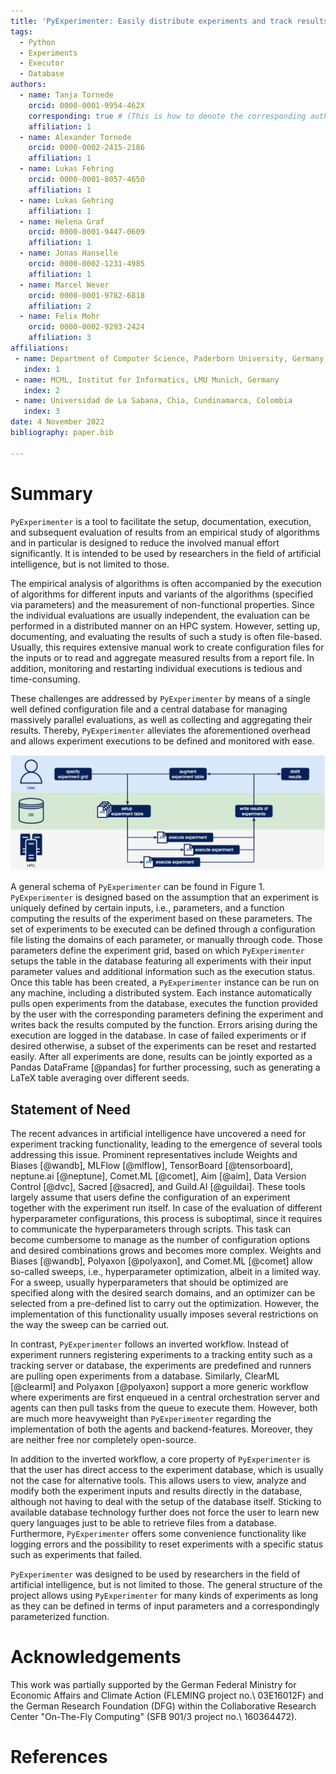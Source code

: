 ```yaml
---
title: 'PyExperimenter: Easily distribute experiments and track results'
tags:
  - Python
  - Experiments
  - Executor
  - Database
authors:
  - name: Tanja Tornede
    orcid: 0000-0001-9954-462X
    corresponding: true # (This is how to denote the corresponding author)
    affiliation: 1
  - name: Alexander Tornede
    orcid: 0000-0002-2415-2186
    affiliation: 1
  - name: Lukas Fehring
    orcid: 0000-0001-8057-4650
    affiliation: 1
  - name: Lukas Gehring
    affiliation: 1
  - name: Helena Graf
    orcid: 0000-0001-9447-0609
    affiliation: 1
  - name: Jonas Hanselle
    orcid: 0000-0002-1231-4985
    affiliation: 1
  - name: Marcel Wever
    orcid: 0000-0001-9782-6818
    affiliation: 2
  - name: Felix Mohr 
    orcid: 0000-0002-9293-2424
    affiliation: 3
affiliations:
 - name: Department of Computer Science, Paderborn University, Germany
   index: 1
 - name: MCML, Institut for Informatics, LMU Munich, Germany
   index: 2
 - name: Universidad de La Sabana, Chia, Cundinamarca, Colombia
   index: 3
date: 4 November 2022
bibliography: paper.bib

---
```


# Summary

`PyExperimenter` is a tool to facilitate the setup, documentation, execution, and subsequent evaluation of results from an empirical study of algorithms and in particular is designed to reduce the involved manual effort significantly.
It is intended to be used by researchers in the field of artificial intelligence, but is not limited to those.

The empirical analysis of algorithms is often accompanied by the execution of algorithms for different inputs and variants of the algorithms (specified via parameters) and the measurement of non-functional properties.
Since the individual evaluations are usually independent, the evaluation can be performed in a distributed manner on an HPC system.
However, setting up, documenting, and evaluating the results of such a study is often file-based.
Usually, this requires extensive manual work to create configuration files for the inputs or to read and aggregate measured results from a report file.
In addition, monitoring and restarting individual executions is tedious and time-consuming.

These challenges are addressed by `PyExperimenter` by means of a single well defined configuration file and a central database for managing massively parallel evaluations, as well as collecting and aggregating their results.
Thereby, `PyExperimenter` alleviates the aforementioned overhead and allows experiment executions to be defined and monitored with ease.

![General schema of `PyExperimenter`.](usage.png)

A general schema of `PyExperimenter` can be found in Figure 1.
`PyExperimenter` is designed based on the assumption that an experiment is uniquely defined by certain inputs, i.e., parameters, and a function computing the results of the experiment based on these parameters.
The set of experiments to be executed can be defined through a configuration file listing the domains of each parameter, or manually through code.
Those parameters define the experiment grid, based on which `PyExperimenter` setups the table in the database featuring all experiments with their input parameter values and additional information such as the execution status.
Once this table has been created, a `PyExperimenter` instance can be run on any machine, including a distributed system.
Each instance automatically pulls open experiments from the database, executes the function provided by the user with the corresponding parameters defining the experiment and writes back the results computed by the function.
Errors arising during the execution are logged in the database.
In case of failed experiments or if desired otherwise, a subset of the experiments can be reset and restarted easily.
After all experiments are done, results can be jointly exported as a Pandas DataFrame [@pandas] for further processing, such as generating a LaTeX table averaging over different seeds.

## Statement of Need
The recent advances in artificial intelligence have uncovered a need for experiment tracking functionality, leading to the emergence of several tools addressing this issue.
Prominent representatives include Weights and Biases [@wandb], MLFlow [@mlflow], TensorBoard [@tensorboard], neptune.ai [@neptune], Comet.ML [@comet], Aim [@aim], Data Version Control [@dvc], Sacred [@sacred], and Guild.AI [@guildai].
These tools largely assume that users define the configuration of an experiment together with the experiment run itself.
In case of the evaluation of different hyperparameter configurations, this process is suboptimal, since it requires to communicate the hyperparameters through scripts.
This task can become cumbersome to manage as the number of configuration options and desired combinations grows and becomes more complex.
Weights and Biases [@wandb], Polyaxon [@polyaxon], and Comet.ML [@comet] allow so-called sweeps, i.e., hyperparameter optimization, albeit in a limited way.
For a sweep, usually hyperparameters that should be optimized are specified along with the desired search domains, and an optimizer can be selected from a pre-defined list to carry out the optimization.
However, the implementation of this functionality usually imposes several restrictions on the way the sweep can be carried out.

In contrast, `PyExperimenter` follows an inverted workflow.
Instead of experiment runners registering experiments to a tracking entity such as a tracking server or database, the experiments are predefined and runners are pulling open experiments from a database.
Similarly, ClearML [@clearml] and Polyaxon [@polyaxon] support a more generic workflow where experiments are first enqueued in a central orchestration server and agents can then pull tasks from the queue to execute them.
However, both are much more heavyweight than `PyExperimenter` regarding the implementation of both the agents and backend-features. 
Moreover, they are neither free nor completely open-source.

In addition to the inverted workflow, a core property of `PyExperimenter` is that the user has direct access to the experiment database, which is usually not the case for alternative tools.
This allows users to view, analyze and modify both the experiment inputs and results directly in the database, although not having to deal with the setup of the database itself.
Sticking to available database technology further does not force the user to learn new query languages just to be able to retrieve files from a database.
Furthermore, `PyExperimenter` offers some convenience functionality like logging errors and the possibility to reset experiments with a specific status such as experiments that failed.

`PyExperimenter` was designed to be used by researchers in the field of artificial intelligence, but is not limited to those.
The general structure of the project allows using `PyExperimenter` for many kinds of experiments as long as they can be defined in terms of input parameters and a correspondingly parameterized function.

# Acknowledgements

This work was partially supported by the German Federal Ministry for Economic Affairs and Climate Action (FLEMING project no.\ 03E16012F) and the German Research Foundation (DFG) within the Collaborative Research Center "On-The-Fly Computing" (SFB 901/3 project no.\ 160364472).

# References
